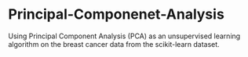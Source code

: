 # Principal-Componenet-Analysis
Using Principal Component Analysis (PCA) as an unsupervised learning algorithm on the breast cancer data from the scikit-learn dataset.
